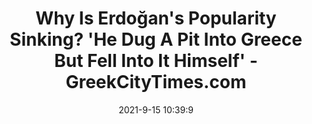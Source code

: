 ---
"title": "Why Is Erdoğan's Popularity Sinking? 'He Dug A Pit Into Greece But Fell Into It Himself' - GreekCityTimes.com"
"date": "2021-9-15 10:39:9"
"feed_name": "GOOGLENEWSDRILLING"
"feed_website": "https://news.google.com/search?q=drilling%2Bincident&hl=en-US&gl=US&ceid=US:en"
"feed_rss": "https://news.google.com/rss/search?q=drilling%2Bincident&hl=en-US&gl=US&ceid=US:en"
"link": "https://greekcitytimes.com/2021/09/15/erdogan-popularity-sinking/"
"file": "_posts/2021-1-1-c7183d0ca312ee5f8c5018f7103b2a67e30550db.md"
"accident": "0"
"drilling": "0"
"dead": "0"
"injured": "0"
"where": "unknown site"
---